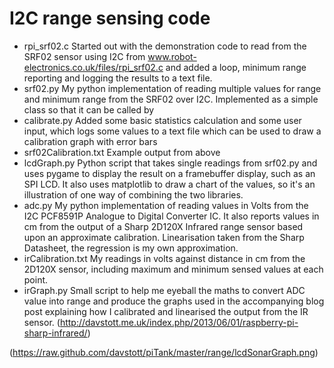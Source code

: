 I2C range sensing code
======================

* rpi_srf02.c
  Started out with the demonstration code to read from the SRF02 sensor using I2C from www.robot-electronics.co.uk/files/rpi_srf02.c and added a loop, minimum range reporting and logging the results to a text file.
* srf02.py
  My python implementation of reading multiple values for range and minimum range from the SRF02 over I2C. Implemented as a simple class so that it can be called by
* calibrate.py
  Added some basic statistics calculation and some user input, which logs some values to a text file which can be used to draw a calibration graph with error bars
* srf02Calibration.txt
  Example output from above
* lcdGraph.py
  Python script that takes single readings from srf02.py and uses pygame to display the result on a framebuffer display, such as an SPI LCD. It also uses matplotlib to draw a chart of the values, so it's an illustration of one way of combining the two libraries.
* adc.py
  My python implementation of reading values in Volts from the I2C PCF8591P Analogue to Digital Converter IC. It also reports values in cm from the output of a Sharp 2D120X Infrared range sensor based upon an approximate calibration. Linearisation taken from the Sharp Datasheet, the regression is my own approximation.
* irCalibration.txt
  My readings in volts against distance in cm from the 2D120X sensor, including maximum and minimum sensed values at each point.
* irGraph.py
  Small script to help me eyeball the maths to convert ADC value into range and produce the graphs used in the accompanying blog post explaining how I calibrated and linearised the output from the IR sensor. (http://davstott.me.uk/index.php/2013/06/01/raspberry-pi-sharp-infrared/)


(https://raw.github.com/davstott/piTank/master/range/lcdSonarGraph.png)



